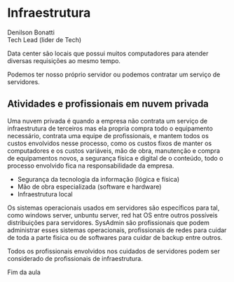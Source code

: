 # Infraestrutura

Denilson Bonatti  
Tech Lead (lider de Tech)

Data center são locais que possui muitos computadores para atender diversas requisições ao mesmo tempo.

Podemos ter nosso próprio servidor ou podemos contratar um serviço de servidores.

## Atividades e profissionais em nuvem privada 

Uma nuvem privada é quando a empresa não contrata um serviço de infraestrutura de terceiros mas ela propria compra todo o equipamento necessário, contrata uma equipe de profissionais, e mantem todos os custos envolvidos nesse processo, como os custos fixos de manter os computadores e os custos variáveis, mão de obra, manutenção e compra de equipamentos novos, a segurança física e digital de o conteúdo, todo o processo envolvido fica na responsabilidade da empresa.

- Segurança da tecnologia da informação (lógica e física)  
- Mão de obra especializada (software e hardware)  
- Infraestrutura local

Os sistemas operacionais usados em servidores são específicos para tal, como windows server, unbuntu server, red hat OS entre outros possíveis distribuições para servidores. SysAdmin são profissionais que podem administrar esses sistemas operacionais, profissionais de redes para cuidar de toda a parte fisica ou de softwares para cuidar de backup entre outros.

Todos os profissionais envolvidos nos cuidados de servidores podem ser considerado de profissionais de infraestrutura.

Fim da aula
